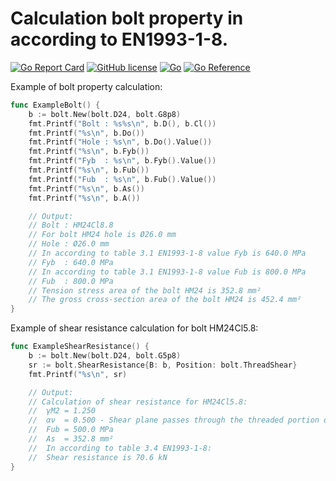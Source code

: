 # Calculation bolt property in according to EN1993-1-8.

[![Go Report Card](https://goreportcard.com/badge/github.com/Konstantin8105/bolt)](https://goreportcard.com/report/github.com/Konstantin8105/bolt)
[![GitHub license](https://img.shields.io/badge/license-MIT-blue.svg)](https://github.com/Konstantin8105/bolt/blob/master/LICENSE)
[![Go](https://github.com/Konstantin8105/bolt/actions/workflows/go.yml/badge.svg?branch=master)](https://github.com/Konstantin8105/bolt/actions/workflows/go.yml)
[![Go Reference](https://pkg.go.dev/badge/github.com/Konstantin8105/bolt.svg)](https://pkg.go.dev/github.com/Konstantin8105/bolt)


Example of bolt property calculation:
```go
func ExampleBolt() {
	b := bolt.New(bolt.D24, bolt.G8p8)
	fmt.Printf("Bolt : %s%s\n", b.D(), b.Cl())
	fmt.Printf("%s\n", b.Do())
	fmt.Printf("Hole : %s\n", b.Do().Value())
	fmt.Printf("%s\n", b.Fyb())
	fmt.Printf("Fyb  : %s\n", b.Fyb().Value())
	fmt.Printf("%s\n", b.Fub())
	fmt.Printf("Fub  : %s\n", b.Fub().Value())
	fmt.Printf("%s\n", b.As())
	fmt.Printf("%s\n", b.A())

	// Output:
	// Bolt : HM24Cl8.8
	// For bolt HM24 hole is Ø26.0 mm
	// Hole : Ø26.0 mm
	// In according to table 3.1 EN1993-1-8 value Fyb is 640.0 MPa
	// Fyb  : 640.0 MPa
	// In according to table 3.1 EN1993-1-8 value Fub is 800.0 MPa
	// Fub  : 800.0 MPa
	// Tension stress area of the bolt HM24 is 352.8 mm²
	// The gross cross-section area of the bolt HM24 is 452.4 mm²
}
```


Example of shear resistance calculation for bolt HM24Cl5.8:
```go
func ExampleShearResistance() {
	b := bolt.New(bolt.D24, bolt.G5p8)
	sr := bolt.ShearResistance{B: b, Position: bolt.ThreadShear}
	fmt.Printf("%s\n", sr)

	// Output:
	// Calculation of shear resistance for HM24Cl5.8:
	// 	γM2 = 1.250
	// 	αν  = 0.500 - Shear plane passes through the threaded portion of the bolt
	// 	Fub = 500.0 MPa
	// 	As  = 352.8 mm²
	//	In according to table 3.4 EN1993-1-8:
	// 	Shear resistance is 70.6 kN
}
```
